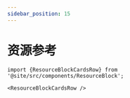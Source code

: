 ```yaml
---
sidebar_position: 15
---
```


# 资源参考

```mdx-code-block
import {ResourceBlockCardsRow} from '@site/src/components/ResourceBlock';

<ResourceBlockCardsRow />
```